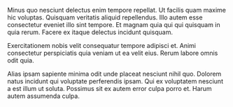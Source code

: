 Minus quo nesciunt delectus enim tempore repellat. Ut facilis quam maxime hic voluptas. Quisquam veritatis aliquid repellendus. Illo autem esse consectetur eveniet illo sint tempore. Et magnam quia qui qui quisquam in quia rerum. Facere ex itaque delectus incidunt quisquam.
 Exercitationem nobis velit consequatur tempore adipisci et. Animi consectetur perspiciatis quia veniam ut ea velit eius. Rerum labore omnis odit quia.
 Alias ipsam sapiente minima odit unde placeat nesciunt nihil quo. Dolorem natus incidunt qui voluptate perferendis ipsam. Qui ex voluptatem nesciunt a est illum ut soluta. Possimus sit ex autem error culpa porro et. Harum autem assumenda culpa.